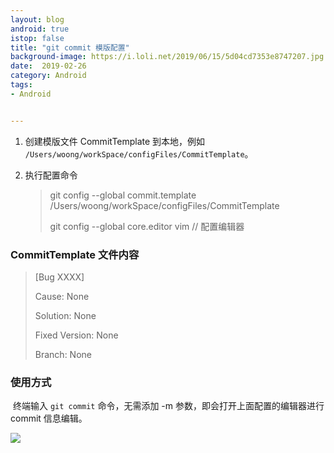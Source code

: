 ```yaml
---
layout: blog 
android: true 
istop: false
title: "git commit 模版配置" 
background-image: https://i.loli.net/2019/06/15/5d04cd7353e8747207.jpg
date:  2019-02-26
category: Android
tags: 
- Android


---
```


1. 创建模版文件 CommitTemplate 到本地，例如 `/Users/woong/workSpace/configFiles/CommitTemplate`。

2. 执行配置命令

   > git config --global commit.template /Users/woong/workSpace/configFiles/CommitTemplate
   >
   > git config  --global core.editor vim  // 配置编辑器



### CommitTemplate 文件内容

> [Bug XXXX] 
>
> Cause: None
>
> Solution: None
>
> Fixed Version: None
>
> Branch: None

### 使用方式

​	终端输入 `git commit` 命令，无需添加 -m 参数，即会打开上面配置的编辑器进行 commit 信息编辑。

![](https://i.loli.net/2019/06/15/5d04cd8c74fbf75752.jpg)




